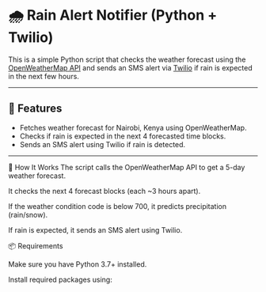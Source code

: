 # 🌧 Rain Alert Notifier (Python + Twilio)

This is a simple Python script that checks the weather forecast using the [OpenWeatherMap API](https://openweathermap.org/api) and sends an SMS alert via [Twilio](https://www.twilio.com/) if rain is expected in the next few hours.

---

## 🚀 Features

- Fetches weather forecast for Nairobi, Kenya using OpenWeatherMap.
- Checks if rain is expected in the next 4 forecasted time blocks.
- Sends an SMS alert using Twilio if rain is detected.

---
🧠 How It Works
The script calls the OpenWeatherMap API to get a 5-day weather forecast.

It checks the next 4 forecast blocks (each ~3 hours apart).

If the weather condition code is below 700, it predicts precipitation (rain/snow).

If rain is expected, it sends an SMS alert using Twilio.


 📦 Requirements

Make sure you have Python 3.7+ installed.

Install required packages using:

